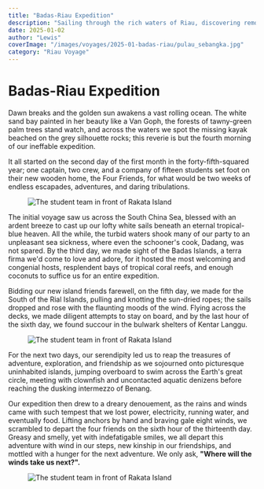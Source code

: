 ```yaml
---
title: "Badas-Riau Expedition"
description: "Sailing through the rich waters of Riau, discovering remote island communities and breathtaking coastlines."
date: 2025-01-02
author: "Lewis"
coverImage: "/images/voyages/2025-01-badas-riau/pulau_sebangka.jpg" 
category: "Riau Voyage"
---
```


# Badas-Riau Expedition

Dawn breaks and the golden sun awakens a vast rolling ocean. The white sand bay painted in her beauty like a Van Goph, the forests of tawny-green palm trees stand watch, and across the waters we spot the missing kayak beached on the grey silhouette rocks; this reverie is but the fourth morning of our ineffable expedition.

It all started on the second day of the first month in the forty-fifth-squared year; one captain, two crew, and a company of fifteen students set foot on their new wooden home, the Four Friends, for what would be two weeks of endless escapades, adventures, and daring tribulations.

<figure class="my-10">
  <img
    src="/images/voyages/2025-01-badas-riau/pulau_pinang_seribu.jpg"
    alt="The student team in front of Rakata Island"
    class="shadow-sm w-full object-cover"
  />
</figure>

The initial voyage saw us across the South China Sea, blessed with an ardent breeze to cast up our lofty white sails beneath an eternal tropical-blue heaven. All the while, the turbid waters shook many of our party to an unpleasant sea sickness, where even the schooner's cook, Dadang, was not spared. By the third day, we made sight of the Badas Islands, a terra firma we'd come to love and adore, for it hosted the most welcoming and congenial hosts, resplendent bays of tropical coral reefs, and enough coconuts to suffice us for an entire expedition.

Bidding our new island friends farewell, on the fifth day, we made for the South of the Rial Islands, pulling and knotting the sun-dried ropes; the sails dropped and rose with the flaunting moods of the wind. Flying across the decks, we made diligent attempts to stay on board, and by the last hour of the sixth day, we found succour in the bulwark shelters of Kentar Langgu.

<figure class="my-10">
  <img
    src="/images/voyages/2025-01-badas-riau/ship_boom.jpg"
    alt="The student team in front of Rakata Island"
    class="shadow-sm w-full object-cover"
  />
</figure>

For the next two days, our serendipity led us to reap the treasures of adventure, exploration, and friendship as we sojourned onto picturesque uninhabited islands, jumping overboard to swim across the Earth's great circle, meeting with clownfish and uncontacted aquatic denizens before reaching the dusking intermezzo of Benang.

Our expedition then drew to a dreary denouement, as the rains and winds came with such tempest that we lost power, electricity, running water, and eventually food. Lifting anchors by hand and braving gale eight winds, we scrambled to depart the four friends on the sixth hour of the thirteenth day. Greasy and smelly, yet with indefatigable smiles, we all depart this adventure with wind in our steps, new kinship in our friendships, and mottled with a hunger for the next adventure. We only ask, **"Where will the winds take us next?".**

<figure class="my-10">
  <img
    src="/images/voyages/2025-01-badas-riau/pulau_senayang.jpg"
    alt="The student team in front of Rakata Island"
    class="shadow-sm w-full object-cover"
  />
</figure>
